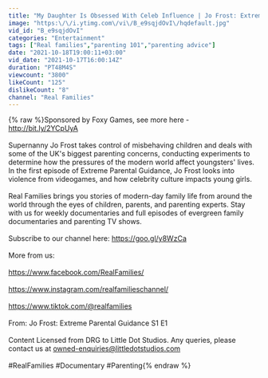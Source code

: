 ```yaml
---
title: "My Daughter Is Obsessed With Celeb Influence | Jo Frost: Extreme Parental Guidance | Real Families"
image: "https:\/\/i.ytimg.com\/vi\/B_e9sqjdOvI\/hqdefault.jpg"
vid_id: "B_e9sqjdOvI"
categories: "Entertainment"
tags: ["Real families","parenting 101","parenting advice"]
date: "2021-10-18T19:00:11+03:00"
vid_date: "2021-10-17T16:00:14Z"
duration: "PT48M4S"
viewcount: "3800"
likeCount: "125"
dislikeCount: "8"
channel: "Real Families"
---
```

{% raw %}Sponsored by Foxy Games, see more here - <a rel="nofollow" target="blank" href="http://bit.ly/2YCpUyA">http://bit.ly/2YCpUyA</a><br /><br />Supernanny Jo Frost takes control of misbehaving children and deals with some of the UK's biggest parenting concerns, conducting experiments to determine how the pressures of the modern world affect youngsters' lives. In the first episode of Extreme Parental Guidance, Jo Frost looks into violence from videogames, and how celebrity culture impacts young girls.<br /><br />Real Families brings you stories of modern-day family life from around the world through the eyes of children, parents, and parenting experts. Stay with us for weekly documentaries and full episodes of evergreen family documentaries and parenting TV shows. <br /> <br />Subscribe to our channel here: <a rel="nofollow" target="blank" href="https://goo.gl/y8WzCa">https://goo.gl/y8WzCa</a><br /> <br />More from us:<br /><br /><a rel="nofollow" target="blank" href="https://www.facebook.com/RealFamilies/">https://www.facebook.com/RealFamilies/</a><br /> <br /><a rel="nofollow" target="blank" href="https://www.instagram.com/realfamilieschannel/">https://www.instagram.com/realfamilieschannel/</a><br /> <br /><a rel="nofollow" target="blank" href="https://www.tiktok.com/@realfamilies">https://www.tiktok.com/@realfamilies</a><br /><br />From: Jo Frost: Extreme Parental Guidance S1 E1<br /><br />Content Licensed from DRG to Little Dot Studios. Any queries, please contact us at owned-enquiries@littledotstudios.com<br /><br />#RealFamilies #Documentary #Parenting{% endraw %}
